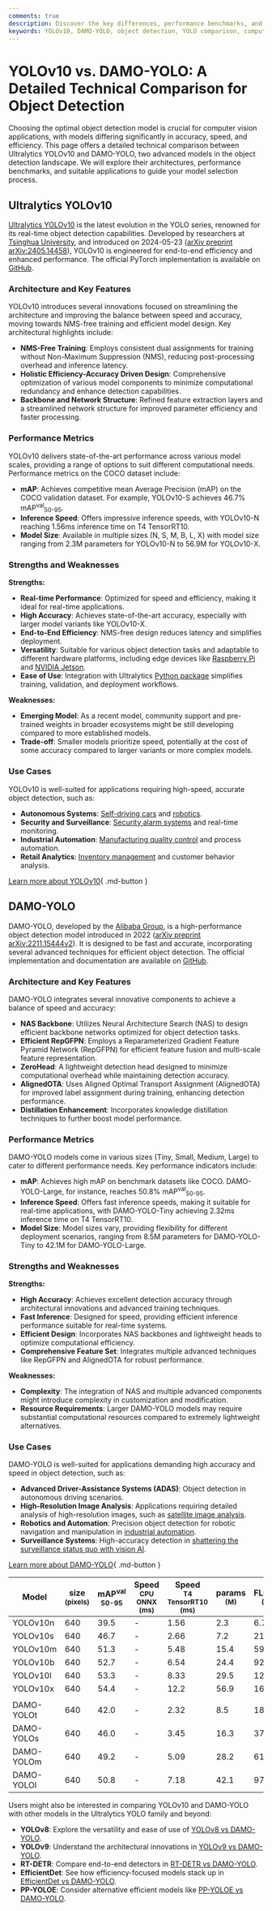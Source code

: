 ```yaml
---
comments: true
description: Discover the key differences, performance benchmarks, and use cases of YOLOv10 and DAMO-YOLO in this detailed technical comparison.
keywords: YOLOv10, DAMO-YOLO, object detection, YOLO comparison, computer vision, model benchmarking, NMS-free training, neural architecture search, RepGFPN, real-time detection, Ultralytics
---
```


# YOLOv10 vs. DAMO-YOLO: A Detailed Technical Comparison for Object Detection

Choosing the optimal object detection model is crucial for computer vision applications, with models differing significantly in accuracy, speed, and efficiency. This page offers a detailed technical comparison between Ultralytics YOLOv10 and DAMO-YOLO, two advanced models in the object detection landscape. We will explore their architectures, performance benchmarks, and suitable applications to guide your model selection process.

<script async src="https://cdn.jsdelivr.net/npm/chart.js"></script>
<script defer src="../../javascript/benchmark.js"></script>

<canvas id="modelComparisonChart" width="1024" height="400" active-models='["YOLOv10", "DAMO-YOLO"]'></canvas>

## Ultralytics YOLOv10

[Ultralytics YOLOv10](https://docs.ultralytics.com/models/yolov10/) is the latest evolution in the YOLO series, renowned for its real-time object detection capabilities. Developed by researchers at [Tsinghua University](https://www.tsinghua.edu.cn/en/), and introduced on 2024-05-23 ([arXiv preprint arXiv:2405.14458](https://arxiv.org/abs/2405.14458)), YOLOv10 is engineered for end-to-end efficiency and enhanced performance. The official PyTorch implementation is available on [GitHub](https://github.com/THU-MIG/yolov10).

### Architecture and Key Features

YOLOv10 introduces several innovations focused on streamlining the architecture and improving the balance between speed and accuracy, moving towards NMS-free training and efficient model design. Key architectural highlights include:

- **NMS-Free Training**: Employs consistent dual assignments for training without Non-Maximum Suppression (NMS), reducing post-processing overhead and inference latency.
- **Holistic Efficiency-Accuracy Driven Design**: Comprehensive optimization of various model components to minimize computational redundancy and enhance detection capabilities.
- **Backbone and Network Structure**: Refined feature extraction layers and a streamlined network structure for improved parameter efficiency and faster processing.

### Performance Metrics

YOLOv10 delivers state-of-the-art performance across various model scales, providing a range of options to suit different computational needs. Performance metrics on the COCO dataset include:

- **mAP**: Achieves competitive mean Average Precision (mAP) on the COCO validation dataset. For example, YOLOv10-S achieves 46.7% mAP<sup>val</sup><sub>50-95</sub>.
- **Inference Speed**: Offers impressive inference speeds, with YOLOv10-N reaching 1.56ms inference time on T4 TensorRT10.
- **Model Size**: Available in multiple sizes (N, S, M, B, L, X) with model size ranging from 2.3M parameters for YOLOv10-N to 56.9M for YOLOv10-X.

### Strengths and Weaknesses

**Strengths:**

- **Real-time Performance**: Optimized for speed and efficiency, making it ideal for real-time applications.
- **High Accuracy**: Achieves state-of-the-art accuracy, especially with larger model variants like YOLOv10-X.
- **End-to-End Efficiency**: NMS-free design reduces latency and simplifies deployment.
- **Versatility**: Suitable for various object detection tasks and adaptable to different hardware platforms, including edge devices like [Raspberry Pi](https://docs.ultralytics.com/guides/raspberry-pi/) and [NVIDIA Jetson](https://docs.ultralytics.com/guides/nvidia-jetson/).
- **Ease of Use**: Integration with Ultralytics [Python package](https://docs.ultralytics.com/usage/python/) simplifies training, validation, and deployment workflows.

**Weaknesses:**

- **Emerging Model**: As a recent model, community support and pre-trained weights in broader ecosystems might be still developing compared to more established models.
- **Trade-off**: Smaller models prioritize speed, potentially at the cost of some accuracy compared to larger variants or more complex models.

### Use Cases

YOLOv10 is well-suited for applications requiring high-speed, accurate object detection, such as:

- **Autonomous Systems**: [Self-driving cars](https://www.ultralytics.com/solutions/ai-in-self-driving) and [robotics](https://www.ultralytics.com/glossary/robotics).
- **Security and Surveillance**: [Security alarm systems](https://docs.ultralytics.com/guides/security-alarm-system/) and real-time monitoring.
- **Industrial Automation**: [Manufacturing quality control](https://www.ultralytics.com/solutions/ai-in-manufacturing) and process automation.
- **Retail Analytics**: [Inventory management](https://www.ultralytics.com/blog/ai-for-smarter-retail-inventory-management) and customer behavior analysis.

[Learn more about YOLOv10](https://docs.ultralytics.com/models/yolov10/){ .md-button }

## DAMO-YOLO

DAMO-YOLO, developed by the [Alibaba Group](https://www.alibaba.com/), is a high-performance object detection model introduced in 2022 ([arXiv preprint arXiv:2211.15444v2](https://arxiv.org/abs/2211.15444v2)). It is designed to be fast and accurate, incorporating several advanced techniques for efficient object detection. The official implementation and documentation are available on [GitHub](https://github.com/tinyvision/DAMO-YOLO).

### Architecture and Key Features

DAMO-YOLO integrates several innovative components to achieve a balance of speed and accuracy:

- **NAS Backbone**: Utilizes Neural Architecture Search (NAS) to design efficient backbone networks optimized for object detection tasks.
- **Efficient RepGFPN**: Employs a Reparameterized Gradient Feature Pyramid Network (RepGFPN) for efficient feature fusion and multi-scale feature representation.
- **ZeroHead**: A lightweight detection head designed to minimize computational overhead while maintaining detection accuracy.
- **AlignedOTA**: Uses Aligned Optimal Transport Assignment (AlignedOTA) for improved label assignment during training, enhancing detection performance.
- **Distillation Enhancement**: Incorporates knowledge distillation techniques to further boost model performance.

### Performance Metrics

DAMO-YOLO models come in various sizes (Tiny, Small, Medium, Large) to cater to different performance needs. Key performance indicators include:

- **mAP**: Achieves high mAP on benchmark datasets like COCO. DAMO-YOLO-Large, for instance, reaches 50.8% mAP<sup>val</sup><sub>50-95</sub>.
- **Inference Speed**: Offers fast inference speeds, making it suitable for real-time applications, with DAMO-YOLO-Tiny achieving 2.32ms inference time on T4 TensorRT10.
- **Model Size**: Model sizes vary, providing flexibility for different deployment scenarios, ranging from 8.5M parameters for DAMO-YOLO-Tiny to 42.1M for DAMO-YOLO-Large.

### Strengths and Weaknesses

**Strengths:**

- **High Accuracy**: Achieves excellent detection accuracy through architectural innovations and advanced training techniques.
- **Fast Inference**: Designed for speed, providing efficient inference performance suitable for real-time systems.
- **Efficient Design**: Incorporates NAS backbones and lightweight heads to optimize computational efficiency.
- **Comprehensive Feature Set**: Integrates multiple advanced techniques like RepGFPN and AlignedOTA for robust performance.

**Weaknesses:**

- **Complexity**: The integration of NAS and multiple advanced components might introduce complexity in customization and modification.
- **Resource Requirements**: Larger DAMO-YOLO models may require substantial computational resources compared to extremely lightweight alternatives.

### Use Cases

DAMO-YOLO is well-suited for applications demanding high accuracy and speed in object detection, such as:

- **Advanced Driver-Assistance Systems (ADAS)**: Object detection in autonomous driving scenarios.
- **High-Resolution Image Analysis**: Applications requiring detailed analysis of high-resolution images, such as [satellite image analysis](https://www.ultralytics.com/blog/using-computer-vision-to-analyse-satellite-imagery).
- **Robotics and Automation**: Precision object detection for robotic navigation and manipulation in [industrial automation](https://www.ultralytics.com/solutions/ai-in-manufacturing).
- **Surveillance Systems**: High-accuracy detection in [shattering the surveillance status quo with vision AI](https://www.ultralytics.com/blog/shattering-the-surveillance-status-quo-with-vision-ai).

[Learn more about DAMO-YOLO](https://github.com/tinyvision/DAMO-YOLO/blob/master/README.md){ .md-button }

| Model      | size<br><sup>(pixels) | mAP<sup>val<br>50-95 | Speed<br><sup>CPU ONNX<br>(ms) | Speed<br><sup>T4 TensorRT10<br>(ms) | params<br><sup>(M) | FLOPs<br><sup>(B) |
|------------|-----------------------|----------------------|--------------------------------|-------------------------------------|--------------------|-------------------|
| YOLOv10n   | 640                   | 39.5                 | -                              | 1.56                                | 2.3                | 6.7               |
| YOLOv10s   | 640                   | 46.7                 | -                              | 2.66                                | 7.2                | 21.6              |
| YOLOv10m   | 640                   | 51.3                 | -                              | 5.48                                | 15.4               | 59.1              |
| YOLOv10b   | 640                   | 52.7                 | -                              | 6.54                                | 24.4               | 92.0              |
| YOLOv10l   | 640                   | 53.3                 | -                              | 8.33                                | 29.5               | 120.3             |
| YOLOv10x   | 640                   | 54.4                 | -                              | 12.2                                | 56.9               | 160.4             |
|            |                       |                      |                                |                                     |                    |                   |
| DAMO-YOLOt | 640                   | 42.0                 | -                              | 2.32                                | 8.5                | 18.1              |
| DAMO-YOLOs | 640                   | 46.0                 | -                              | 3.45                                | 16.3               | 37.8              |
| DAMO-YOLOm | 640                   | 49.2                 | -                              | 5.09                                | 28.2               | 61.8              |
| DAMO-YOLOl | 640                   | 50.8                 | -                              | 7.18                                | 42.1               | 97.3              |

Users might also be interested in comparing YOLOv10 and DAMO-YOLO with other models in the Ultralytics YOLO family and beyond:

- **YOLOv8**: Explore the versatility and ease of use of [YOLOv8 vs DAMO-YOLO](https://docs.ultralytics.com/compare/damo-yolo-vs-yolov8/).
- **YOLOv9**: Understand the architectural innovations in [YOLOv9 vs DAMO-YOLO](https://docs.ultralytics.com/compare/damo-yolo-vs-yolov9/).
- **RT-DETR**: Compare end-to-end detectors in [RT-DETR vs DAMO-YOLO](https://docs.ultralytics.com/compare/damo-yolo-vs-rtdetr/).
- **EfficientDet**: See how efficiency-focused models stack up in [EfficientDet vs DAMO-YOLO](https://docs.ultralytics.com/compare/efficientdet-vs-damo-yolo/).
- **PP-YOLOE**: Consider alternative efficient models like [PP-YOLOE vs DAMO-YOLO](https://docs.ultralytics.com/compare/damo-yolo-vs-pp-yoloe/).
